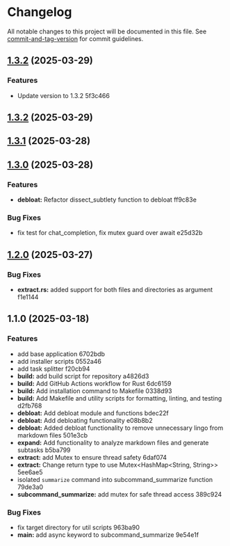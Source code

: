 # Changelog

All notable changes to this project will be documented in this file. See [commit-and-tag-version](https://github.com/absolute-version/commit-and-tag-version) for commit guidelines.

## [1.3.2](///compare/v1.3.1...v1.3.2) (2025-03-29)


### Features

* Update version to 1.3.2 5f3c466

## [1.3.2](///compare/v1.3.1...v1.3.2) (2025-03-29)

## [1.3.1](///compare/v1.3.0...v1.3.1) (2025-03-28)

## [1.3.0](///compare/v1.2.0...v1.3.0) (2025-03-28)


### Features

* **debloat:** Refactor dissect_subtlety function to debloat ff9c83e


### Bug Fixes

* fix test for chat_completion, fix mutex guard over await e25d32b

## [1.2.0](///compare/v1.1.0...v1.2.0) (2025-03-27)


### Bug Fixes

* **extract.rs:** added support for both files and directories as argument f1e1144

## 1.1.0 (2025-03-18)


### Features

* add base application 6702bdb
* add installer scripts 0552a46
* add task splitter f20cb94
* **build:** add build script for repository a4826d3
* **build:** Add GitHub Actions workflow for Rust 6dc6159
* **build:** Add installation command to Makefile 0338d93
* **build:** Add Makefile and utility scripts for formatting, linting, and testing d2fb768
* **debloat:** Add debloat module and functions bdec22f
* **debloat:** Add debloating functionality e08b8b2
* **debloat:** Added debloat functionality to remove unnecessary lingo from markdown files 501e3cb
* **expand:** Add functionality to analyze markdown files and generate subtasks b5ba799
* **extract:** add Mutex to ensure thread safety 6daf074
* **extract:** Change return type to use Mutex<HashMap<String, String>> 5ee6ae5
* isolated `summarize` command into subcommand_summarize function 79de3a0
* **subcommand_summarize:** add mutex for safe thread access 389c924


### Bug Fixes

* fix target directory for util scripts 963ba90
* **main:** add async keyword to subcommand_summarize 9e54e1f
